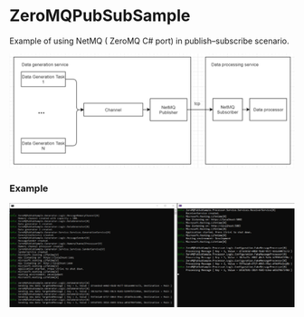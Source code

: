# ZeroMQPubSubSample

Example of using NetMQ ( ZeroMQ C# port) in publish–subscribe scenario.

![Diagram](diagram.PNG)

### Example

![Test run](TestRun.png)
